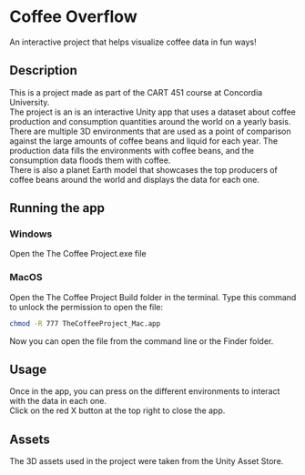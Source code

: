 # Coffee Overflow

An interactive project that helps visualize coffee data in fun ways!

## Description
This is a project made as part of the CART 451 course at Concordia University.\
The project is an is an interactive Unity app that uses a dataset about coffee production and consumption quantities around the world on a yearly basis. \
There are multiple 3D environments that are used as a point of comparison against the large amounts of coffee beans and liquid for each year. The production data fills the environments with coffee beans, and the consumption data floods them with coffee.\
There is also a planet Earth model that showcases the top producers of coffee beans around the world and displays the data for each one.

## Running the app

### Windows
Open the The Coffee Project.exe file

### MacOS
Open the The Coffee Project Build folder in the terminal.
Type this command to unlock the permission to open the file:

```bash
chmod -R 777 TheCoffeeProject_Mac.app
```
Now you can open the file from the command line or the Finder folder.

## Usage
Once in the app, you can press on the different environments to interact with the data in each one. \
Click on the red X button at the top right to close the app.

## Assets
The 3D assets used in the project were taken from the Unity Asset Store.